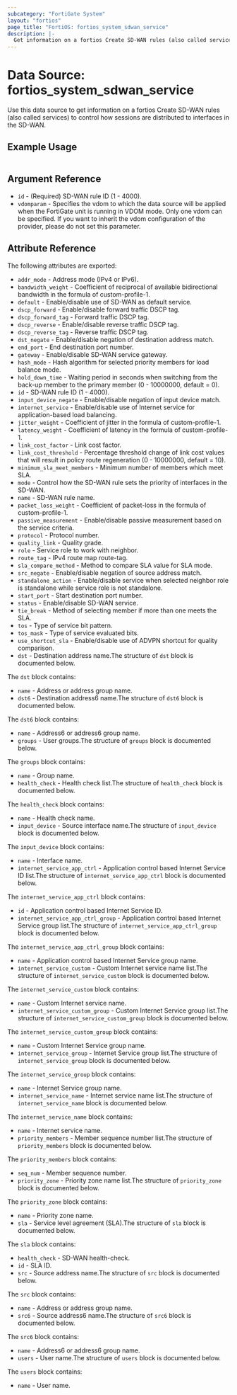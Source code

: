 ```yaml
---
subcategory: "FortiGate System"
layout: "fortios"
page_title: "FortiOS: fortios_system_sdwan_service"
description: |-
  Get information on a fortios Create SD-WAN rules (also called services) to control how sessions are distributed to interfaces in the SD-WAN.
---
```


# Data Source: fortios_system_sdwan_service
Use this data source to get information on a fortios Create SD-WAN rules (also called services) to control how sessions are distributed to interfaces in the SD-WAN.


## Example Usage

```hcl

```

## Argument Reference

* `id` - (Required) SD-WAN rule ID (1 - 4000).
* `vdomparam` - Specifies the vdom to which the data source will be applied when the FortiGate unit is running in VDOM mode. Only one vdom can be specified. If you want to inherit the vdom configuration of the provider, please do not set this parameter.

## Attribute Reference

The following attributes are exported:

* `addr_mode` - Address mode (IPv4 or IPv6).
* `bandwidth_weight` - Coefficient of reciprocal of available bidirectional bandwidth in the formula of custom-profile-1.
* `default` - Enable/disable use of SD-WAN as default service.
* `dscp_forward` - Enable/disable forward traffic DSCP tag.
* `dscp_forward_tag` - Forward traffic DSCP tag.
* `dscp_reverse` - Enable/disable reverse traffic DSCP tag.
* `dscp_reverse_tag` - Reverse traffic DSCP tag.
* `dst_negate` - Enable/disable negation of destination address match.
* `end_port` - End destination port number.
* `gateway` - Enable/disable SD-WAN service gateway.
* `hash_mode` - Hash algorithm for selected priority members for load balance mode.
* `hold_down_time` - Waiting period in seconds when switching from the back-up member to the primary member (0 - 10000000, default = 0).
* `id` - SD-WAN rule ID (1 - 4000).
* `input_device_negate` - Enable/disable negation of input device match.
* `internet_service` - Enable/disable use of Internet service for application-based load balancing.
* `jitter_weight` - Coefficient of jitter in the formula of custom-profile-1.
* `latency_weight` - Coefficient of latency in the formula of custom-profile-1.
* `link_cost_factor` - Link cost factor.
* `link_cost_threshold` - Percentage threshold change of link cost values that will result in policy route regeneration (0 - 10000000, default = 10).
* `minimum_sla_meet_members` - Minimum number of members which meet SLA.
* `mode` - Control how the SD-WAN rule sets the priority of interfaces in the SD-WAN.
* `name` - SD-WAN rule name.
* `packet_loss_weight` - Coefficient of packet-loss in the formula of custom-profile-1.
* `passive_measurement` - Enable/disable passive measurement based on the service criteria.
* `protocol` - Protocol number.
* `quality_link` - Quality grade.
* `role` - Service role to work with neighbor.
* `route_tag` - IPv4 route map route-tag.
* `sla_compare_method` - Method to compare SLA value for SLA mode.
* `src_negate` - Enable/disable negation of source address match.
* `standalone_action` - Enable/disable service when selected neighbor role is standalone while service role is not standalone.
* `start_port` - Start destination port number.
* `status` - Enable/disable SD-WAN service.
* `tie_break` - Method of selecting member if more than one meets the SLA.
* `tos` - Type of service bit pattern.
* `tos_mask` - Type of service evaluated bits.
* `use_shortcut_sla` - Enable/disable use of ADVPN shortcut for quality comparison.
* `dst` - Destination address name.The structure of `dst` block is documented below.

The `dst` block contains:

* `name` - Address or address group name.
* `dst6` - Destination address6 name.The structure of `dst6` block is documented below.

The `dst6` block contains:

* `name` - Address6 or address6 group name.
* `groups` - User groups.The structure of `groups` block is documented below.

The `groups` block contains:

* `name` - Group name.
* `health_check` - Health check list.The structure of `health_check` block is documented below.

The `health_check` block contains:

* `name` - Health check name.
* `input_device` - Source interface name.The structure of `input_device` block is documented below.

The `input_device` block contains:

* `name` - Interface name.
* `internet_service_app_ctrl` - Application control based Internet Service ID list.The structure of `internet_service_app_ctrl` block is documented below.

The `internet_service_app_ctrl` block contains:

* `id` - Application control based Internet Service ID.
* `internet_service_app_ctrl_group` - Application control based Internet Service group list.The structure of `internet_service_app_ctrl_group` block is documented below.

The `internet_service_app_ctrl_group` block contains:

* `name` - Application control based Internet Service group name.
* `internet_service_custom` - Custom Internet service name list.The structure of `internet_service_custom` block is documented below.

The `internet_service_custom` block contains:

* `name` - Custom Internet service name.
* `internet_service_custom_group` - Custom Internet Service group list.The structure of `internet_service_custom_group` block is documented below.

The `internet_service_custom_group` block contains:

* `name` - Custom Internet Service group name.
* `internet_service_group` - Internet Service group list.The structure of `internet_service_group` block is documented below.

The `internet_service_group` block contains:

* `name` - Internet Service group name.
* `internet_service_name` - Internet service name list.The structure of `internet_service_name` block is documented below.

The `internet_service_name` block contains:

* `name` - Internet service name.
* `priority_members` - Member sequence number list.The structure of `priority_members` block is documented below.

The `priority_members` block contains:

* `seq_num` - Member sequence number.
* `priority_zone` - Priority zone name list.The structure of `priority_zone` block is documented below.

The `priority_zone` block contains:

* `name` - Priority zone name.
* `sla` - Service level agreement (SLA).The structure of `sla` block is documented below.

The `sla` block contains:

* `health_check` - SD-WAN health-check.
* `id` - SLA ID.
* `src` - Source address name.The structure of `src` block is documented below.

The `src` block contains:

* `name` - Address or address group name.
* `src6` - Source address6 name.The structure of `src6` block is documented below.

The `src6` block contains:

* `name` - Address6 or address6 group name.
* `users` - User name.The structure of `users` block is documented below.

The `users` block contains:

* `name` - User name.
